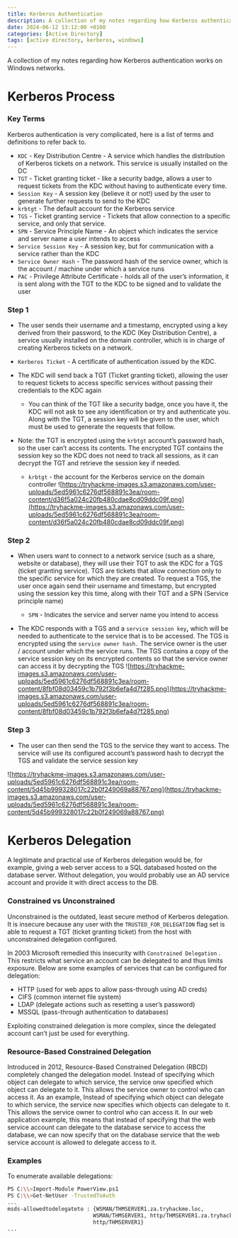 ```yaml
---
title: Kerberos Authentication
description: A collection of my notes regarding how Kerberos authentication works on Windows networks.
date: 2024-06-12 13:12:00 +0100
categories: [Active Directory]
tags: [active directory, kerberos, windows]
---
```



A collection of my notes regarding how Kerberos authentication works on Windows networks.
# Kerberos Process
### Key Terms
Kerberos authentication is very complicated, here is a list of terms and definitions to refer back to.
- `KDC` - Key Distribution Centre - A service which handles the distribution of Kerberos tickets on a network. This service is usually installed on the DC
- `TGT` - Ticket granting ticket - like a security badge, allows a user to request tickets from the KDC without having to authenticate every time.
- `Session Key` - A session key (believe it or not!) used by the user to generate further requests to send to the KDC
- `krbtgt` - The default account for the Kerberos service
- `TGS` - Ticket granting service - Tickets that allow connection to a specific service, and only that service.
- `SPN` - Service Principle Name - An object which indicates the service and server name a user intends to access
- `Service Session Key` - A session key, but for communication with a service rather than the KDC
- `Service Owner Hash` - The password hash of the service owner, which is the account / machine under which a service runs
- `PAC` - Privilege Attribute Certificate - holds all of the user’s information, it is sent along with the TGT to the KDC to be signed and to validate the user

### Step 1
- The user sends their username and a timestamp, encrypted using a key derived from their password, to the KDC (Key Distribution Centre), a service usually installed on the domain controller, which is in charge of creating Kerberos tickets on a network.

-  `Kerberos Ticket` - A certificate of authentication issued by the KDC.

- The KDC will send back a TGT (Ticket granting ticket), allowing the user to request tickets to access specific services without passing their credentials to the KDC again
	- You can think of the TGT like a security badge, once you have it, the KDC will not ask to see any identification or try and authenticate you.
	Along with the TGT, a session key will be given to the user, which must be used to generate the requests that follow.
    
- Note: the TGT is encrypted using the `krbtgt` account’s password hash, so the user can’t access its contents. The encrypted TGT contains the session key so the KDC does not need to track all sessions, as it can decrypt the TGT and retrieve the session key if needed.
    - `krbtgt` - the account for the Kerberos service on the domain controller
![https://tryhackme-images.s3.amazonaws.com/user-uploads/5ed5961c6276df568891c3ea/room-content/d36f5a024c20fb480cdae8cd09ddc09f.png](https://tryhackme-images.s3.amazonaws.com/user-uploads/5ed5961c6276df568891c3ea/room-content/d36f5a024c20fb480cdae8cd09ddc09f.png)
	    
    
### Step 2

- When users want to connect to a network service (such as a share, website or database), they will use their TGT to ask the KDC for a TGS (ticket granting service). TGS are tickets that allow connection only to the specific service for which they are created. To request a TGS, the user once again send their username and timestamp, but encrypted using the session key this time, along with their TGT and a SPN (Service principle name)
	- `SPN` - Indicates the service and server name you intend to access

- The KDC responds with a TGS and a `service session key`**,** which will be needed to authenticate to the service that is to be accessed. The TGS is encrypted using the `service owner hash.` The service owner is the user / account under which the service runs. The TGS contains a copy of the service session key on its encrypted contents so that the service owner can access it by decrypting the TGS
![https://tryhackme-images.s3.amazonaws.com/user-uploads/5ed5961c6276df568891c3ea/room-content/8fbf08d03459c1b792f3b6efa4d7f285.png](https://tryhackme-images.s3.amazonaws.com/user-uploads/5ed5961c6276df568891c3ea/room-content/8fbf08d03459c1b792f3b6efa4d7f285.png)

### Step 3

- The user can then send the TGS to the service they want to access. The service will use its configured account’s password hash to decrypt the TGS and validate the service session key

![https://tryhackme-images.s3.amazonaws.com/user-uploads/5ed5961c6276df568891c3ea/room-content/5d45b999328017c22b0f249069a88767.png](https://tryhackme-images.s3.amazonaws.com/user-uploads/5ed5961c6276df568891c3ea/room-content/5d45b999328017c22b0f249069a88767.png)

# Kerberos Delegation

A legitimate and practical use of Kerberos delegation would be, for example, giving a web server access to a SQL databased hosted on the database server. Without delegation, you would probably use an AD service account and provide it with direct access to the DB.

### Constrained vs Unconstrained
Unconstrained is the outdated, least secure method of Kerberos delegation. It is insecure because any user with the `TRUSTED_FOR_DELEGATION` flag set is able to request a TGT (ticket granting ticket) from the host with unconstrained delegation configured.

In 2003 Microsoft remedied this insecurity with `Constrained Delegation` . This restricts what service an account can be delegated to and thus limits exposure. Below are some examples of services that can be configured for delegation:

- HTTP (used for web apps to allow pass-through using AD creds)
- CIFS (common internet file system)
- LDAP (delegate actions such as resetting a user’s password)
- MSSQL (pass-through authentication to databases)

Exploiting constrained delegation is more complex, since the delegated account can’t just be used for everything.
### Resource-Based Constrained Delegation
Introduced in 2012, Resource-Based Constrained Delegation (RBCD) completely changed the delegation model. Instead of specifying which object can delegate to which service, the service onw specified which object can delegate to it. This allows the service owner to control who can access it. As an example, Instead of specifying which object can delegate to which service, the service now specifies which objects can delegate to it. This allows the service owner to control who can access it. In our web application example, this means that instead of specifying that the web service account can delegate to the database service to access the database, we can now specify that on the database service that the web service account is allowed to delegate access to it.

### Examples
To enumerate available delegations:

```bash
PS C:\\>Import-Module PowerView.ps1
PS C:\\>Get-NetUser -TrustedToAuth
...
msds-allowedtodelegateto : {WSMAN/THMSERVER1.za.tryhackme.loc,
                           WSMAN/THMSERVER1, http/THMSERVER1.za.tryhackme.loc,  
                           http/THMSERVER1}
...
```